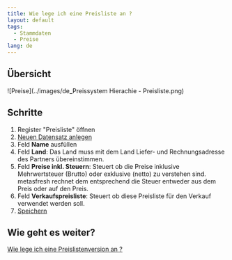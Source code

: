 ```yaml
---
title: Wie lege ich eine Preisliste an ?
layout: default
tags:
  - Stammdaten
  - Preise
lang: de
---
```

## Übersicht

![Preise](../images/de_Preissystem Hierachie - Preisliste.png)

## Schritte

1. Register "Preisliste" öffnen 
1. [Neuen Datensatz anlegen](Wie_lege_ich_einen_neuen_datensatz_an) 
1. Feld **Name** ausfüllen 
1. Feld **Land**: Das Land muss mit dem Land Liefer- und Rechnungsadresse des Partners übereinstimmen.
1. Feld **Preise inkl. Steuern**: Steuert ob die Preise inklusive Mehrwertsteuer (Brutto) oder exklusive (netto) zu verstehen sind. metasfresh rechnet dem entsprechend die Steuer entweder aus dem Preis oder auf den Preis.
1. Feld **Verkaufspreisliste**: Steuert ob diese Preisliste für den Verkauf verwendet werden soll.
1. [Speichern](Wie_lege_ich_einen_neuen_datensatz_an) 


## Wie geht es weiter?

[Wie lege ich eine Preislistenversion an ?](Wie_lege_ich_eine_Preislistenversion_an)